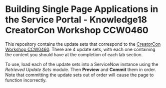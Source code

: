 # Building Single Page Applications in the Service Portal - Knowledge18 CreatorCon Workshop CCW0460
This repository contains the update sets that correspond to the [CreatorCon Workshop CCW0460](https://community.servicenow.com/community?id=community_article&sys_id=c1a98422dbf557002328f3231f9619a8). There are 4 update sets, with each one containing the content you should have at the completion of each lab section.

To use, load each of the update sets into a ServiceNow instance using the *Retrieved Update Sets* module. Then **Preview** and **Commit** them in order. Note that committing the update sets out of order will cause the page to function incorrectly.
